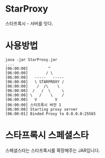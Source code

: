 # StarProxy
스타프록시 - 서버를 잇다.
# 사용방법
```
java -jar StarProxy.jar
....
[06:00:00]         ^
[06:00:00]        / \
[06:00:00]   -----   -----
[06:00:00]   \ STARPROXY /
[06:00:00]    /  /\    \
[06:00:00]  /   /  \     \
[06:00:00] \   /    \    /
[06:00:00]   V        V
[06:00:00] 스타프록시 버전 1
[06:00:00] Starting proxy server
[06:00:01] Binded Proxy to 0.0.0.0:25565
```
# 스타프록시 스페셜스타
스페셜스타는 스타프록시를 확장해주는 JAR입니다.
